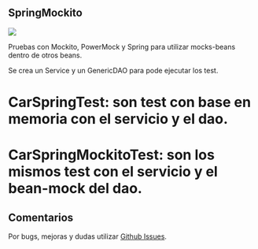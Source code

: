 ## SpringMockito

<a href='https://travis-ci.org/gepp81/springMockito/builds/'><img src='https://travis-ci.org/gepp81/springMockito.svg?branch=master'></a>

Pruebas con Mockito, PowerMock y Spring para utilizar mocks-beans dentro de otros beans.

Se crea un Service y un GenericDAO para pode ejecutar los test.

# CarSpringTest: son test con base en memoria con el servicio y el dao.
# CarSpringMockitoTest: son los mismos test con el servicio y el bean-mock del dao.

## Comentarios

Por bugs, mejoras  y dudas utilizar [Github Issues](https://github.com/gepp81/springMockito/issues).